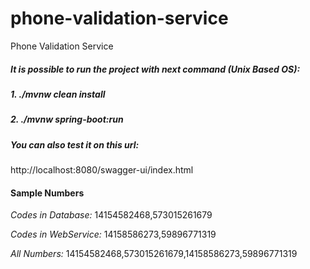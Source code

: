 # phone-validation-service
Phone Validation Service

##### It is possible to run the project with next command (Unix Based OS):
##### 1. ./mvnw clean install
##### 2. ./mvnw spring-boot:run

##### You can also test it on this url:
http://localhost:8080/swagger-ui/index.html

#### Sample Numbers
*Codes in Database:* 14154582468,573015261679

*Codes in WebService:* 14158586273,59896771319

*All Numbers:* 14154582468,573015261679,14158586273,59896771319

 



